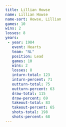 ```yaml
---
title: Lillian Howse
name: Lillian Howse
name-sort: Howse, Lillian
games: 10
wins: 2
losses: 8
years:
 - year: 1984
   event: Hearts
   team: "NL"
   position: Lead
   games: 10
   wins: 2
   losses: 8
   inturn-total: 123
   inturn-percent: 71
   outturn-total: 75
   outturn-percent: 63
   draw-total: 115
   draw-percent: 69
   takeout-total: 83
   takeout-percent: 65
   shots-total: 198
   shots-percent: 68
---
```

